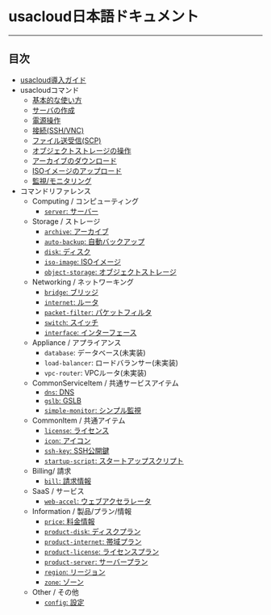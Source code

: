 # usacloud日本語ドキュメント

---

## 目次

* [usacloud導入ガイド](start_guide.md)
* usacloudコマンド
    - [基本的な使い方](basic_usage.md)
    - [サーバの作成](usage_server_build.md)
    - [電源操作](usage_server_power.md)
    - [接続(SSH/VNC)](usage_server_connect.md)
    - [ファイル送受信(SCP)](usage_server_scp.md)
    - [オブジェクトストレージの操作](usage_ojs.md)
    - [アーカイブのダウンロード](usage_download.md)
    - [ISOイメージのアップロード](usage_upload.md)
    - [監視/モニタリング](usage_monitoring.md)
* コマンドリファレンス
    * Computing / コンピューティング
        - [`server`: サーバー](commands/server.md)
    * Storage / ストレージ
        - [`archive`: アーカイブ](commands/archive.md)
        - [`auto-backup`: 自動バックアップ](commands/auto_backup.md)
        - [`disk`: ディスク](commands/disk.md)
        - [`iso-image`: ISOイメージ](commands/iso_image.md)
        - [`object-storage`: オブジェクトストレージ](commands/object_storage.md)
    * Networking / ネットワーキング
        - [`bridge`: ブリッジ](commands/bridge.md)
        - [`internet`: ルータ](commands/internet.md)
        - [`packet-filter`: パケットフィルタ](commands/packet_filter.md)
        - [`switch`: スイッチ](commands/switch.md)
        - [`interface`: インターフェース](commands/interface.md)
    * Appliance / アプライアンス
        - `database`: データベース(未実装)
        - `load-balancer`: ロードバランサー(未実装)
        - `vpc-router`: VPCルータ(未実装)
    * CommonServiceItem / 共通サービスアイテム
        - [`dns`: DNS](commands/dns.md)
        - [`gslb`: GSLB](commands/gslb.md)
        - [`simple-monitor`: シンプル監視](commands/simple_monitor.md)
    * CommonItem / 共通アイテム
        - [`license`: ライセンス](commands/license.md)
        - [`icon`: アイコン](commands/icon.md)
        - [`ssh-key`: SSH公開鍵](commands/ssh_key.md)
        - [`startup-script`: スタートアップスクリプト](commands/startup_script.md)
    * Billing/ 請求
        - [`bill`: 請求情報](commands/bill.md)
    * SaaS / サービス
        - [`web-accel`: ウェブアクセラレータ](commands/webaccel.md)
    * Information / 製品/プラン/情報
        - [`price`: 料金情報](commands/price.md)
        - [`product-disk`: ディスクプラン](commands/product_disk.md)
        - [`product-internet`: 帯域プラン](commands/product_internet.md)
        - [`product-license`: ライセンスプラン](commands/product_license.md)
        - [`product-server`: サーバープラン](commands/product_server.md)
        - [`region`: リージョン](commands/region.md)
        - [`zone`: ゾーン](commands/zone.md)
    * Other / その他
        - [`config`: 設定](commands/config.md)

